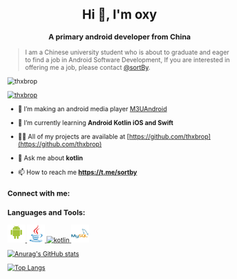 <h1 align="center">Hi 👋, I'm oxy</h1>
<h3 align="center">A primary android developer from China</h3>

> I am a Chinese university student who is about to graduate and eager to find a job in Android Software Development,
If you are interested in offering me a job, please contact [@sortBy](https://t.me/sortBy).

<p align="left"> <img src="https://komarev.com/ghpvc/?username=thxbrop&label=Profile%20views&color=0e75b6&style=flat" alt="thxbrop" /> </p>

<p align="left"> <a href="https://github.com/ryo-ma/github-profile-trophy"><img src="https://github-profile-trophy.vercel.app/?username=thxbrop" alt="thxbrop" /></a> </p>

- 🔭 I’m making an android media player [M3UAndroid](https://github.com/thxbrop/M3UAndroid)

- 🌱 I’m currently learning **Android Kotlin iOS and Swift**

- 👨‍💻 All of my projects are available at [https://github.com/thxbrop](https://github.com/thxbrop)

- 💬 Ask me about **kotlin**

- 📫 How to reach me **https://t.me/sortby**

<h3 align="left">Connect with me:</h3>
<p align="left">
</p>

<h3 align="left">Languages and Tools:</h3>
<p align="left"> <a href="https://developer.android.com" target="_blank" rel="noreferrer"> <img src="https://raw.githubusercontent.com/devicons/devicon/master/icons/android/android-original-wordmark.svg" alt="android" width="40" height="40"/> </a> <a href="https://www.java.com" target="_blank" rel="noreferrer"> <img src="https://raw.githubusercontent.com/devicons/devicon/master/icons/java/java-original.svg" alt="java" width="40" height="40"/> </a> <a href="https://kotlinlang.org" target="_blank" rel="noreferrer"> <img src="https://www.vectorlogo.zone/logos/kotlinlang/kotlinlang-icon.svg" alt="kotlin" width="40" height="40"/> </a> <a href="https://www.mysql.com/" target="_blank" rel="noreferrer"> <img src="https://raw.githubusercontent.com/devicons/devicon/master/icons/mysql/mysql-original-wordmark.svg" alt="mysql" width="40" height="40"/> </a> </p>

[![Anurag's GitHub stats](https://github-readme-stats.vercel.app/api?username=thxbrop&show_icons=true&bg_color=30,e96443,904e95&title_color=fff&text_color=fff&icon_color=fff)](https://github.com/anuraghazra/github-readme-stats)

[![Top Langs](https://github-readme-stats.vercel.app/api/top-langs/?username=thxbrop&hide=CSS&bg_color=30,e96443,904e95&title_color=fff&text_color=fff)](https://github.com/anuraghazra/github-readme-stats)